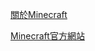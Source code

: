 [關於Minecraft](https://zh.wikipedia.org/zh-tw/%E6%88%91%E7%9A%84%E4%B8%96%E7%95%8C)

[Minecraft官方網站](https://www.minecraft.net/)
